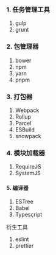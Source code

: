### 1. 任务管理工具

1. gulp
2. grunt

### 2. 包管理器

1. bower
2. npm
3. yarn
4. pnpm

### 3. 打包器

1. Webpack
2. Rollup
3. Parcel
4. ESBuild
5. snowpack

### 4. 模块加载器

1. RequireJS
2. SystemJS

#### 5. 编译器

1. ESTree
2. Babel
3. Typescript

衍生工具

1. eslint
2. prettier
